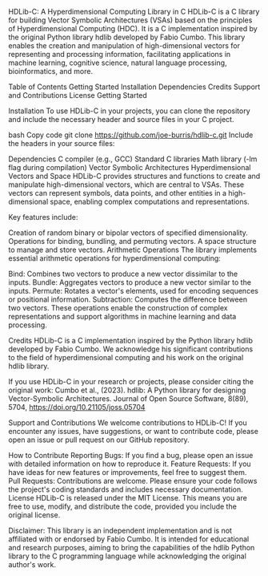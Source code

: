 HDLib-C: A Hyperdimensional Computing Library in C
HDLib-C is a C library for building Vector Symbolic Architectures (VSAs) based on the principles of Hyperdimensional Computing (HDC). It is a C implementation inspired by the original Python library hdlib developed by Fabio Cumbo. This library enables the creation and manipulation of high-dimensional vectors for representing and processing information, facilitating applications in machine learning, cognitive science, natural language processing, bioinformatics, and more.

Table of Contents
Getting Started
Installation
Dependencies
Credits
Support and Contributions
License
Getting Started

Installation
To use HDLib-C in your projects, you can clone the repository and include the necessary header and source files in your C project.

bash
Copy code
git clone https://github.com/joe-burris/hdlib-c.git
Include the headers in your source files:

Dependencies
C compiler (e.g., GCC)
Standard C libraries
Math library (-lm flag during compilation)
Vector Symbolic Architectures
Hyperdimensional Vectors and Space
HDLib-C provides structures and functions to create and manipulate high-dimensional vectors, which are central to VSAs. These vectors can represent symbols, data points, and other entities in a high-dimensional space, enabling complex computations and representations.

Key features include:

Creation of random binary or bipolar vectors of specified dimensionality.
Operations for binding, bundling, and permuting vectors.
A space structure to manage and store vectors.
Arithmetic Operations
The library implements essential arithmetic operations for hyperdimensional computing:

Bind: Combines two vectors to produce a new vector dissimilar to the inputs.
Bundle: Aggregates vectors to produce a new vector similar to the inputs.
Permute: Rotates a vector's elements, used for encoding sequences or positional information.
Subtraction: Computes the difference between two vectors.
These operations enable the construction of complex representations and support algorithms in machine learning and data processing.

Credits
HDLib-C is a C implementation inspired by the Python library hdlib developed by Fabio Cumbo. We acknowledge his significant contributions to the field of hyperdimensional computing and his work on the original hdlib library.

If you use HDLib-C in your research or projects, please consider citing the original work:
Cumbo et al., (2023). hdlib: A Python library for designing Vector-Symbolic Architectures. Journal of Open Source Software, 8(89), 5704, https://doi.org/10.21105/joss.05704

Support and Contributions
We welcome contributions to HDLib-C! If you encounter any issues, have suggestions, or want to contribute code, please open an issue or pull request on our GitHub repository.

How to Contribute
Reporting Bugs: If you find a bug, please open an issue with detailed information on how to reproduce it.
Feature Requests: If you have ideas for new features or improvements, feel free to suggest them.
Pull Requests: Contributions are welcome. Please ensure your code follows the project's coding standards and includes necessary documentation.
License
HDLib-C is released under the MIT License. This means you are free to use, modify, and distribute the code, provided you include the original license.

Disclaimer: This library is an independent implementation and is not affiliated with or endorsed by Fabio Cumbo. It is intended for educational and research purposes, aiming to bring the capabilities of the hdlib Python library to the C programming language while acknowledging the original author's work.
